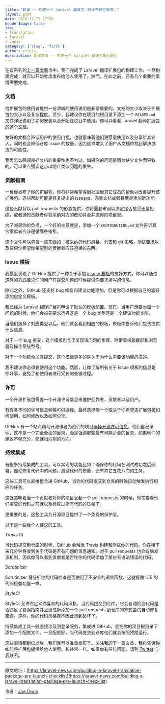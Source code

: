 ```yaml
---
title: "翻译 —— 构建一个 Laravel 翻译包（预发布待办事项）"
layout: post
date: 2018-12-27 17:30
headerImage: false
tag:
- translation
- laravel
- vuejs
category: ['blog', 'first']
author: circle
description: 翻译文章 —— 构建一个 Laravel 翻译包第七部分
---
```


在该系列的[上一篇文章](https://laravel-news.com/building-database-driver)当中，我们完成了 Laravel 翻译扩展包的构建工作。一旦构建完成，就可以开始考虑发布给他人使用了。然而，在此之前，还有几个重要的事情需要完成。

### 文档

给扩展包的使用者提供一份清晰的使用说明是非常重要的。文档的大小取决于扩展包的大小以及复杂程度。至少，我建议你在项目的根目录下添加一个 `README.md` 文件详细说明了如何安装以及开始在项目中使用。你可以看看 Laravel 翻译扩展包的这个[文档](https://github.com/joedixon/laravel-translation/blob/master/readme.md)。

友好的文档会降低用户的使用门槛，也就意味着他们更愿意使用以及分享给其它人。同时也会降低仓库 issue 的数量，因为这样增大了用户从文档中找到解决办法的可能性。

我再怎么强调良好文档的重要性也不为过。如果你的问题是因为缺少文件而导致的，可以重点强调这点以防止类似问题的发生。

### 贡献指南

一旦你发布了你的扩展包，你将非常希望得到社区里其它成员的帮助以改善提升该扩展包。这些帮助可能是修复提出的 issuses、完善文档或者甚至是添加新功能。

这些贡献将以 pull requests 的形态提供，你将需要审阅以决定是否接受还是拒绝，或者通知贡献者你将采纳对方的改动并合并进你的项目里。

为了减轻你的负担，一个好的主意就是，添加一个 `CONTRIBUTING.md` 文件告诉其它贡献者应该遵循哪些指引。

这个文件可以包含一些东西如：被采纳的代码风格，分支和 git 策略，测试要求以及任何你希望你希望别的贡献者应该遵循的东西。

### Issue 模板

我最近发现了 GitHub 提供了一种关于添加 [issuse 模板](https://blog.github.com/2016-02-17-issue-and-pull-request-templates/)的友好方式，你可以通过这样的方式要求你的用户在提交问题的时候提供你要求填写的信息。

除此之外，GitHub 还支持 bug 修复和建议功能添加，但是你可以根据自己的喜好添加自定义模板。

我已经为 Laravel 翻译扩展包申请了默认的模板配置。现在，当用户想要添加一个问题的时候，他们会被先要求选择这是一个 bug 类型还是一个建议功能类型。

当他们选择了对应类型以后，他们就会看到相应的模板，模板中告诉他们应该提供什么信息。

对于一个 bug 提交，这个模板包含了复现该问题的步骤，附带着报错截屏和浏览器及操作系统型号。

对于一个功能添加类提交，这个模板更多的是关于为什么需要该功能的描述。

我不建议你必须要使用这个功能。然而，让你了解所有关于 issue 模板的信息是件好事，避免了和使用者进行冗长的查错过程。

### 许可

一个开源扩展包需要一个开源许可信息来维护创作者，贡献者以及用户。

有许多不同的许可信息种类可供选择。最终选择哪一个取决于你希望该扩展包被如何使用，如何修改以及如何分享。

GitHub 有一个站点帮助开源作者为他们的项目[选择开源许可信息](https://choosealicense.com/)。他们自己承认，这不是一个完全全面的目录，而是强调那些最有可能适合的目录，如果他们的建议不够充分，那就指向别的方向。

### 持续集成

有很多持续集成的工具，可以实现的功能比如：确保你的代码在测试成功之后部署，自动修复代码中的问题，测试代码的质量，还有其它五花八门的工具。

这些工具可以直接整合进 GitHub，当你的代码提交到仓库的时候自动触发执行相应的任务。

这就意味着当一个贡献者对你的项目发起一个 pull requests 的时候，你在查看他们提交的代码之前就以及检查过所有代码的质量了。

更重要的是，这些工具为开源项目提供了一个免费的保护层。

以下是一些我个人建议的工具。

*Travis CI*

当代码提交到仓库的时候，GitHub 会触发 Travis 构建和测试你的代码。你在接下来几分钟将收到关于代码是否有问题的信息通知。对于 pull requests 也会有触发该机制，因此你可以看到贡献者是否往你的代码添加了某些有语法错误的代码。

*Scrutinizer*

Scrutinizer 将分析你的代码检查是否使用了不安全的语言函数，这就好像 IDE 的代码检查功能一样。

*StyleCI*

StyleCI 允许你定义你喜欢的代码风格。当代码提交到仓库，它会自动检测代码是否违反了错误指南并且通过新添加一个 pull requests 到仓库的方式尝试自动修复错误。这样，你的代码风格就不因此遭到破坏了。

持续集成工具一般直接涉及到登录服务，集成进 GitHub，会在你的项目根目录下添加一个配置文件。一旦配置好，当代码提交到仓库他们就会按照预期运行。

这些事情都到位以后，我们就可以准备发布了。关注我的下一篇文章，我将告诉你如何将扩展包提供给他人使用。和往常一样，如果你有任何问题，请到 [Twitter](https://twitter.com/_joedixon) 与我联系。

---
原文地址：[https://laravel-news.com/building-a-laravel-translation-package-pre-launch-checklist](https://laravel-news.com/building-a-laravel-translation-package-pre-launch-checklist)

作者：[Joe Dixon](https://laravel-news.com/@joedixon)

---



